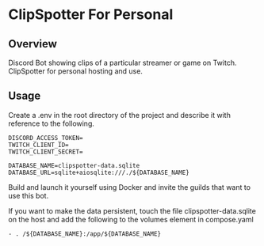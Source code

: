# ClipSpotter For Personal

## Overview
Discord Bot showing clips of a particular streamer or game on Twitch.<br>
ClipSpotter for personal hosting and use.

## Usage
Create a .env in the root directory of the project and describe it with reference to the following.
```plaintext:.env
DISCORD_ACCESS_TOKEN=
TWITCH_CLIENT_ID=
TWITCH_CLIENT_SECRET=

DATABASE_NAME=clipspotter-data.sqlite
DATABASE_URL=sqlite+aiosqlite:///./${DATABASE_NAME}
```
Build and launch it yourself using Docker and invite the guilds that want to use this bot.<br>

If you want to make the data persistent, touch the file clipspotter-data.sqlite on the host and add the following to the volumes element in compose.yaml
```
- . /${DATABASE_NAME}:/app/${DATABASE_NAME}
```
